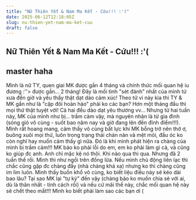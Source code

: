 ```yaml
---
title: "Nữ Thiên Yết & Nam Ma Kết - Cứu!!! :'("
date: 2025-06-12T12:18:05Z
slug: nu-thien-yet-nam-ma-ket-cuu
draft: false
---
```


## Nữ Thiên Yết & Nam Ma Kết - Cứu!!! :'(

## master haha

Mình là nữ TY, quen giai MK được gần 4 tháng và chính thức mối quan hệ iu đương :''> được gần... 2 tháng! Đây là mối tình "sét đánh" nhất của mình từ xưa đến giờ và yêu thấy thật dạt dào cảm xúc! Theo tử vi này kia thì TY & MK gần như là "cặp đôi hoàn hảo" phải ko các bạn? Hơn một tháng đầu thì mọi thứ thật tuyệt vời! Cả hai đều dào dạt yêu thương vv... Nhưng từ hai tuần này, MK của mình như bị... trầm cảm vậy, mà nguyên nhân là từ gia đình (sóng gió vô cùng - suốt bao năm nay và giờ đang lên đến đỉnh điểm!!!). Mình rất hoang mang, cảm thấy vô cùng bất lực khi MK bỗng trở nên thờ ơ, buông xuôi mọi thứ, luôn trong trạng thái chán nản và mệt mỏi, đầu óc ko còn nghĩ hay muốn cảm thấy gì nữa. Đó là khi mình phát hiện ra chàng của mình bị trầm cảm!!! MK bảo ko phải lỗi do em, em ko phải làm gì cả, và cũng ko giúp đc anh. Anh chỉ mặc kệ nó thôi. Khi nào qua thì qua. Nhưng đã 2 tuần thế rồi. Mình thì như ngồi trên đống lửa. Nếu mình chủ động liên lạc thì chắc cũng gặp đc chàng đấy (nhà chàng khá xa) nhưng ko thì chàng cũng im lìm luôn. Mình thấy buồn khổ vô cùng, ko biết liệu điều này sẽ kéo dài bao lâu? Tại sao MK lại "tự kỷ" đến vậy (chàng bảo ko muốn chia sẻ với ai, dù là thân nhất - tính cách rồi) và nếu cứ mãi thế này, chắc mối quan hệ này sẽ chết theo mất!!! Mình ko biết phải làm sao các bạn ơi (